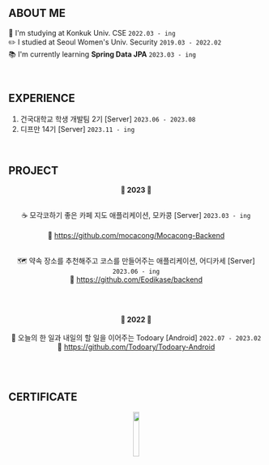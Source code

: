## ABOUT ME
🏫 I'm studying at Konkuk Univ. CSE `2022.03 - ing`
<br>
✏️ I studied at Seoul Women's Univ. Security `2019.03 - 2022.02`
<br>
📚 I'm currently learning **Spring Data JPA** `2023.03 - ing`

<br>

## EXPERIENCE
1. 건국대학교 학생 개발팀 2기 [Server] `2023.06 - 2023.08`
2. 디프만 14기 [Server] `2023.11 - ing`

<br>

## PROJECT
<div align="center">
  
  **🌱 2023 🌱**
  <br>
  <br>

  ☕️ 모각코하기 좋은 카페 지도 애플리케이션, 모카콩 [Server] `2023.03 - ing`
  <br>  
  🔗 https://github.com/mocacong/Mocacong-Backend
  <br><br>

  🗺️ 약속 장소를 추천해주고 코스를 만들어주는 애플리케이션, 어디카세 [Server] `2023.06 - ing`
  <br>
  🔗 https://github.com/Eodikase/backend

  <br><br>

  **🌱 2022 🌱**
  <br><br>
  📆 오늘의 한 일과 내일의 할 일을 이어주는 Todoary [Android] `2022.07 - 2023.02`
  <br>
  🔗 https://github.com/Todoary/Todoary-Android
</div>

<br><br>

## CERTIFICATE
<div style="text-align:center;">
  <img src="https://github.com/Ji-soo708/Ji-soo708/assets/69844138/9349fe86-95a8-4b6a-a08e-0fb71b606e60.png" width="15%" height="15%">
</div>
